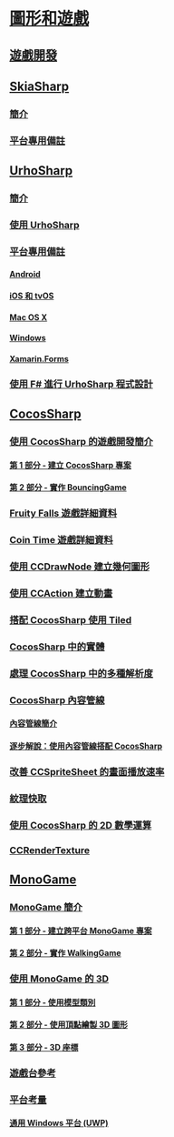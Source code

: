 # [圖形和遊戲](index.yml)
## [遊戲開發](game-development/index.md)
## [SkiaSharp](skiasharp/index.md)
### [簡介](skiasharp/introduction.md)
### [平台專用備註](skiasharp/platform.md)
## [UrhoSharp](urhosharp/index.md)
### [簡介](urhosharp/introduction.md)
### [使用 UrhoSharp](urhosharp/using.md)
### [平台專用備註](urhosharp/platform/index.md)
#### [Android](urhosharp/platform/android.md)
#### [iOS 和 tvOS](urhosharp/platform/ios.md)
#### [Mac OS X](urhosharp/platform/mac.md)
#### [Windows](urhosharp/platform/windows.md)
#### [Xamarin.Forms](urhosharp/platform/xamarin-forms.md)
### [使用 F# 進行 UrhoSharp 程式設計](urhosharp/fsharp.md)
## [CocosSharp](cocossharp/index.md)
### [使用 CocosSharp 的遊戲開發簡介](cocossharp/first-game/index.md)
#### [第 1 部分 - 建立 CocosSharp 專案](cocossharp/first-game/part1.md)
#### [第 2 部分 - 實作 BouncingGame](cocossharp/first-game/part2.md)
### [Fruity Falls 遊戲詳細資料](cocossharp/fruity-falls.md)
### [Coin Time 遊戲詳細資料](cocossharp/cointime.md)
### [使用 CCDrawNode 建立幾何圖形](cocossharp/ccdrawnode.md)
### [使用 CCAction 建立動畫](cocossharp/ccaction.md)
### [搭配 CocosSharp 使用 Tiled](cocossharp/tiled.md)
### [CocosSharp 中的實體](cocossharp/entities.md)
### [處理 CocosSharp 中的多種解析度](cocossharp/resolutions.md)
### [CocosSharp 內容管線](cocossharp/content-pipeline/index.md)
#### [內容管線簡介](cocossharp/content-pipeline/introduction.md)
#### [逐步解說：使用內容管線搭配 CocosSharp](cocossharp/content-pipeline/walkthrough.md)
### [改善 CCSpriteSheet 的畫面播放速率](cocossharp/ccspritesheet.md)
### [紋理快取](cocossharp/texture-cache.md)
### [使用 CocosSharp 的 2D 數學運算](cocossharp/math.md)
### [CCRenderTexture](cocossharp/ccrendertexture.md)
## [MonoGame](monogame/index.md)
### [MonoGame 簡介](monogame/introduction/index.md)
#### [第 1 部分 - 建立跨平台 MonoGame 專案](monogame/introduction/part1.md)
#### [第 2 部分 - 實作 WalkingGame](monogame/introduction/part2.md)
### [使用 MonoGame 的 3D](monogame/3d/index.md)
#### [第 1 部分 - 使用模型類別](monogame/3d/part1.md)
#### [第 2 部分 - 使用頂點繪製 3D 圖形](monogame/3d/part2.md)
#### [第 3 部分 - 3D 座標](monogame/3d/part3.md)
### [遊戲台參考](monogame/input.md)
### [平台考量](monogame/platforms/index.md)
#### [通用 Windows 平台 (UWP)](monogame/platforms/uwp.md)
